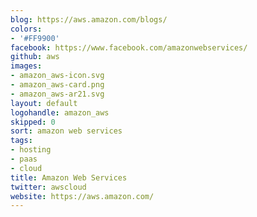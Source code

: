 ```yaml
---
blog: https://aws.amazon.com/blogs/
colors:
- '#FF9900'
facebook: https://www.facebook.com/amazonwebservices/
github: aws
images:
- amazon_aws-icon.svg
- amazon_aws-card.png
- amazon_aws-ar21.svg
layout: default
logohandle: amazon_aws
skipped: 0
sort: amazon web services
tags:
- hosting
- paas
- cloud
title: Amazon Web Services
twitter: awscloud
website: https://aws.amazon.com/
---
```

